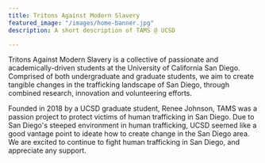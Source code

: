 ```yaml
---
title: Tritons Against Modern Slavery
featured_image: "/images/home-banner.jpg"
description: A short description of TAMS @ UCSD

---
```

Tritons Against Modern Slavery is a collective of passionate and academically-driven students at the University of California San Diego. Comprised of both undergraduate and graduate students, we aim to create tangible changes in the trafficking landscape of San Diego, through combined research, innovation and volunteering efforts. 

Founded in 2018 by a UCSD graduate student, Renee Johnson, TAMS was a passion project to protect victims of human trafficking in San Diego. Due to San Diego's steeped environment in human trafficking, UCSD seemed like a good vantage point to ideate how to create change in the San Diego area. We are excited to continue to fight human trafficking in San Diego, and appreciate any support. 
